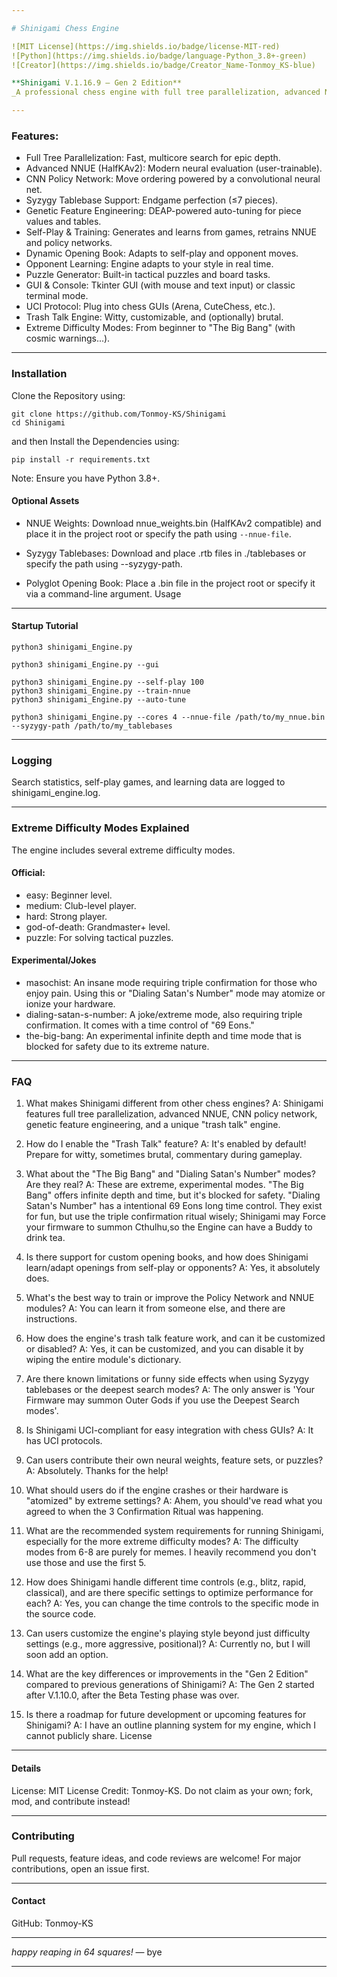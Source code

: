 ```yaml
---

# Shinigami Chess Engine

![MIT License](https://img.shields.io/badge/license-MIT-red)
![Python](https://img.shields.io/badge/language-Python_3.8+-green)
![Creator](https://img.shields.io/badge/Creator_Name-Tonmoy_KS-blue)

**Shinigami V.1.16.9 – Gen 2 Edition**  
_A professional chess engine with full tree parallelization, advanced NNUE evaluation, self-adapting features, and a cosmic sense of humor._

---
```

### Features:

 * Full Tree Parallelization: Fast, multicore search for epic depth.
 * Advanced NNUE (HalfKAv2): Modern neural evaluation (user-trainable).
 * CNN Policy Network: Move ordering powered by a convolutional neural net.
 * Syzygy Tablebase Support: Endgame perfection (≤7 pieces).
 * Genetic Feature Engineering: DEAP-powered auto-tuning for piece values and tables.
 * Self-Play & Training: Generates and learns from games, retrains NNUE and policy networks.
 * Dynamic Opening Book: Adapts to self-play and opponent moves.
 * Opponent Learning: Engine adapts to your style in real time.
 * Puzzle Generator: Built-in tactical puzzles and board tasks.
 * GUI & Console: Tkinter GUI (with mouse and text input) or classic terminal mode.
 * UCI Protocol: Plug into chess GUIs (Arena, CuteChess, etc.).
 * Trash Talk Engine: Witty, customizable, and (optionally) brutal.
 * Extreme Difficulty Modes: From beginner to "The Big Bang" (with cosmic warnings...).

---

### Installation

Clone the Repository using:
```Clone the Repository
git clone https://github.com/Tonmoy-KS/Shinigami
cd Shinigami
```

and then Install the Dependencies using:
```Install Dependencies
pip install -r requirements.txt
```
   Note: Ensure you have Python 3.8+.

#### Optional Assets

   * NNUE Weights: Download nnue_weights.bin (HalfKAv2 compatible) and place it in the project root or specify the path using `--nnue-file`.

   * Syzygy Tablebases: Download and place .rtb files in ./tablebases or specify the path using --syzygy-path.
   * Polyglot Opening Book: Place a .bin file in the project root or specify it via a command-line argument.
Usage

---
#### Startup Tutorial

```Console Mode
python3 shinigami_Engine.py
```

```GUI Mode
python3 shinigami_Engine.py --gui
```

```Self-Play & Training
python3 shinigami_Engine.py --self-play 100
python3 shinigami_Engine.py --train-nnue
python3 shinigami_Engine.py --auto-tune
```
```Custom Paths & Cores
python3 shinigami_Engine.py --cores 4 --nnue-file /path/to/my_nnue.bin --syzygy-path /path/to/my_tablebases
```
---

### Logging

Search statistics, self-play games, and learning data are logged to shinigami_engine.log.

---

### Extreme Difficulty Modes Explained

The engine includes several extreme difficulty modes.

#### Official: 
 * easy: Beginner level.
 * medium: Club-level player.
 * hard: Strong player.
 * god-of-death: Grandmaster+ level.
 * puzzle: For solving tactical puzzles.

#### Experimental/Jokes
 * masochist: An insane mode requiring triple confirmation for those who enjoy pain. Using this or "Dialing Satan's Number" mode may atomize or ionize your hardware.
 * dialing-satan-s-number: A joke/extreme mode, also requiring triple confirmation. It comes with a time control of "69 Eons."
 * the-big-bang: An experimental infinite depth and time mode that is blocked for safety due to its extreme nature.

---

### FAQ

1. What makes Shinigami different from other chess engines?
A: Shinigami features full tree parallelization, advanced NNUE, CNN policy network, genetic feature engineering, and a unique "trash talk" engine.

2. How do I enable the "Trash Talk" feature?
A: It's enabled by default! Prepare for witty, sometimes brutal, commentary during gameplay.

3. What about the "The Big Bang" and "Dialing Satan's Number" modes? Are they real?
A: These are extreme, experimental modes. "The Big Bang" offers infinite depth and time, but it's blocked for safety. "Dialing Satan's Number" has a intentional 69 Eons long time control. They exist for fun, but use the triple confirmation ritual wisely; Shinigami may Force your firmware to summon Cthulhu,so the Engine can have a Buddy to drink tea.

4. Is there support for custom opening books, and how does Shinigami learn/adapt openings from self-play or opponents?
A: Yes, it absolutely does.

5. What's the best way to train or improve the Policy Network and NNUE modules?
A: You can learn it from someone else, and there are instructions.

6. How does the engine's trash talk feature work, and can it be customized or disabled?
A: Yes, it can be customized, and you can disable it by wiping the entire module's dictionary.

7. Are there known limitations or funny side effects when using Syzygy tablebases or the deepest search modes?
A: The only answer is 'Your Firmware may summon Outer Gods if you use the Deepest Search modes'.

8. Is Shinigami UCI-compliant for easy integration with chess GUIs?
A: It has UCI protocols.

9. Can users contribute their own neural weights, feature sets, or puzzles?
A: Absolutely. Thanks for the help!

10. What should users do if the engine crashes or their hardware is "atomized" by extreme settings?
A: Ahem, you should've read what you agreed to when the 3 Confirmation Ritual was happening.

11. What are the recommended system requirements for running Shinigami, especially for the more extreme difficulty modes?
A: The difficulty modes from 6-8 are purely for memes. I heavily recommend you don't use those and use the first 5.

12. How does Shinigami handle different time controls (e.g., blitz, rapid, classical), and are there specific settings to optimize performance for each?
A: Yes, you can change the time controls to the specific mode in the source code.

13. Can users customize the engine's playing style beyond just difficulty settings (e.g., more aggressive, positional)?
A: Currently no, but I will soon add an option.

14. What are the key differences or improvements in the "Gen 2 Edition" compared to previous generations of Shinigami?
A: The Gen 2 started after V.1.10.0, after the Beta Testing phase was over.

15. Is there a roadmap for future development or upcoming features for Shinigami?
A: I have an outline planning system for my engine, which I cannot publicly share.
License

---
#### Details
License: MIT License
Credit: Tonmoy-KS.
Do not claim as your own; fork, mod, and contribute instead!

---

### Contributing
Pull requests, feature ideas, and code reviews are welcome! For major contributions, open an issue first.

---

#### Contact
GitHub: Tonmoy-KS

---

*happy reaping in 64 squares!* — bye

---



